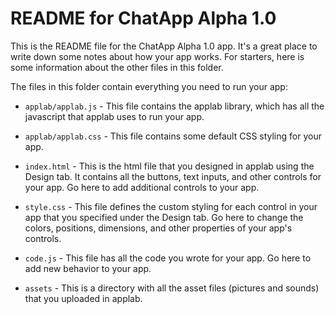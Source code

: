 # README for ChatApp Alpha 1.0 #

This is the README file for the ChatApp Alpha 1.0 app. It's a great place to write
down some notes about how your app works. For starters, here is some information
about the other files in this folder.

The files in this folder contain everything you need to run your app:

* `applab/applab.js` - This file contains the applab library, which has all the
  javascript that applab uses to run your app.

* `applab/applab.css` - This file contains some default CSS styling for your app.

* `index.html` - This is the html file that you designed in applab using the
  Design tab. It contains all the buttons, text inputs, and other controls for
  your app. Go here to add additional controls to your app.

* `style.css` - This file defines the custom styling for each control in your
  app that you specified under the Design tab. Go here to change the colors,
  positions, dimensions, and other properties of your app's controls.

* `code.js` - This file has all the code you wrote for your app. Go here to add
  new behavior to your app.

* `assets` - This is a directory with all the asset files (pictures and sounds)
  that you uploaded in applab.
